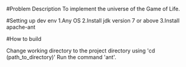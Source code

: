 #Problem Description 
To implement the universe of the Game of Life.

#Setting up dev env
1.Any OS
2.Install jdk version 7 or above
3.Install apache-ant

#How to build 

Change working directory to the project directory using 'cd (path_to_directory)'
Run the command 'ant'.